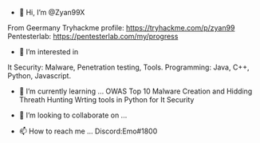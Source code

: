 - 👋 Hi, I’m @Zyan99X

From Geermany
Tryhackme profile:
https://tryhackme.com/p/zyan99
Pentesterlab:
https://pentesterlab.com/my/progress

- 👀 I’m interested in

It Security:
Malware, Penetration testing, Tools.
Programming:
Java, C++, Python, Javascript.

- 🌱 I’m currently learning ...
OWAS Top 10
Malware Creation and Hidding
Threath Hunting
Wrting tools in Python for It Security

- 💞️ I’m looking to collaborate on ...

- 📫 How to reach me ...
Discord:Emo#1800
<!---
Zyan99X/Zyan99X is a ✨ special ✨ repository because its `README.md` (this file) appears on your GitHub profile.
You can click the Preview link to take a look at your changes.
--->
